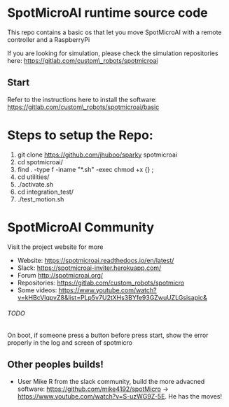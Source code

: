 # SpotMicroAI runtime source code

This repo contains a basic os that let you move SpotMicroAI with a remote controller and a RaspberryPi

If you are looking for simulation, please check the simulation repositories here: https://gitlab.com/custom\_robots/spotmicroai

## Start

Refer to the instructions here to install the software: https://gitlab.com/custom\_robots/spotmicroai/basic

# Steps to setup the Repo:
1) git clone https://github.com/jhuboo/sparky spotmicroai
2) cd spotmicroai/
3) find . -type f -iname "\*.sh" -exec chmod +x {} \;
4) cd utilities/
5) ./activate.sh
6) cd integration\_test/
7) ./test\_motion.sh

# SpotMicroAI Community

Visit the project website for more
* Website: https://spotmicroai.readthedocs.io/en/latest/
* Slack: https://spotmicroai-inviter.herokuapp.com/
* Forum http://spotmicroai.org/
* Repositories: https://gitlab.com/custom_robots/spotmicro
* Some videos: https://www.youtube.com/watch?v=kHBcVlqpvZ8&list=PLp5v7U2tXHs3BYfe93GZwuUZLGsisapic&


###### TODO
On boot, if someone press a button before press start, show the error properly in the log and screen of spotmicro

## Other peoples builds!

* User Mike R from the slack community, build the more advacned software: https://github.com/mike4192/spotMicro -> https://www.youtube.com/watch?v=S-uzWG9Z-5E. He has the moves!
